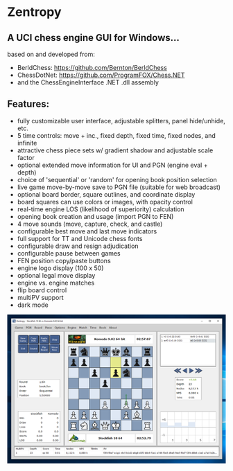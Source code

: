 # Zentropy

## A UCI chess engine GUI for Windows...
based on and developed from:

* BerldChess: https://github.com/Bernton/BerldChess
* ChessDotNet: https://github.com/ProgramFOX/Chess.NET
* and the ChessEngineInterface .NET .dll assembly

## Features:

* fully customizable user interface, adjustable splitters, panel hide/unhide, etc.
* 5 time controls: move + inc., fixed depth, fixed time, fixed nodes, and infinite
* attractive chess piece sets w/ gradient shadow and adjustable scale factor
* optional extended move information for UI and PGN (engine eval + depth)
* choice of 'sequential' or 'random' for opening book position selection 
* live game move-by-move save to PGN file (suitable for web broadcast)
* optional board border, square outlines, and coordinate display
* board squares can use colors or images, with opacity control
* real-time engine LOS (likelihood of superiority) calculation
* opening book creation and usage (import PGN to FEN)
* 4 move sounds (move, capture, check, and castle)
* configurable best move and last move indicators
* full support for TT and Unicode chess fonts
* configurable draw and resign adjudication
* configurable pause between games
* FEN position copy/paste buttons
* engine logo display (100 x 50)
* optional legal move display
* engine vs. engine matches
* flip board control
* multiPV support
* dark mode

![alt tag](https://raw.githubusercontent.com/FireFather/Zentropy/master/capture.png)